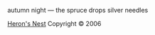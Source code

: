 
autumn night — 
the spruce drops 
silver needles

[Heron's Nest](http://www.haikupoet.com/nest/haiku/0804q2250/thn_issue.h1.html) Copyright © 2006